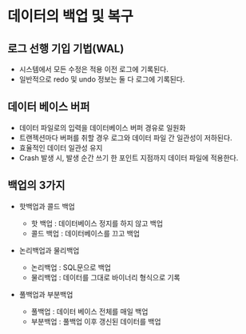 # 데이터의 백업 및 복구

## 로그 선행 기입 기법(WAL)
- 시스템에서 모든 수정은 적용 이전 로그에 기록된다.
- 일반적으로 redo 및 undo 정보는 둘 다 로그에 기록된다.

## 데이터 베이스 버퍼
- 데이터 파일로의 입력을 데이터베이스 버퍼 경유로 일원화
- 트랜젝션마다 버퍼를 취할 경우 로그와 데이터 파일 간 일관성이 저하된다.
- 효율적인 데이터 일관성 유지
- Crash 발생 시, 발생 순간 쓰기 한 포인트 지점까지 데이터 파일에 적용한다.

## 백업의 3가지
- 핫백업과 콜드 백업
    - 핫 백업 : 데이터베이스 정지를 하지 않고 백업
    - 콜드 백업 : 데이터베이스를 끄고 백업

- 논리백업과 물리백업
    - 논리백업 : SQL문으로 백업
    - 물리백업 : 데이터를 그대로 바이너리 형식으로 기록

- 풀백업과 부분백업
    - 풀백업 : 데이터 베이스 전체를 매일 백업
    - 부분백업 : 풀백업 이후 갱신된 데이터를 백업
